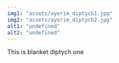 ```yaml
---
img1: "assets/ayerim_diptych1.jpg"
img2: "assets/ayerim_diptych2.jpg"
alt1: "undefined"
alt2: "undefined" 
---
```

This is blanket diptych one